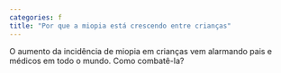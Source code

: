 ```yaml
---
categories: f
title: "Por que a miopia está crescendo entre crianças"
---
```

O aumento da incidência de miopia em crianças vem alarmando pais e médicos em todo o mundo. Como combatê-la?